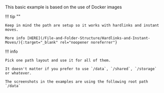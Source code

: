 <!-- markdownlint-disable MD041-->
This basic example is based on the use of Docker images

!!! tip ""

    Keep in mind the path are setup so it works with hardlinks and instant moves.

    More info [HERE](/File-and-Folder-Structure/Hardlinks-and-Instant-Moves/){:target="_blank" rel="noopener noreferrer"}

!!! info

    Pick one path layout and use it for all of them.

    It doesn't matter if you prefer to use `/data`, `/shared`, `/storage` or whatever.

    The screenshots in the examples are using the following root path `/data`
<!-- markdownlint-enable MD041-->
